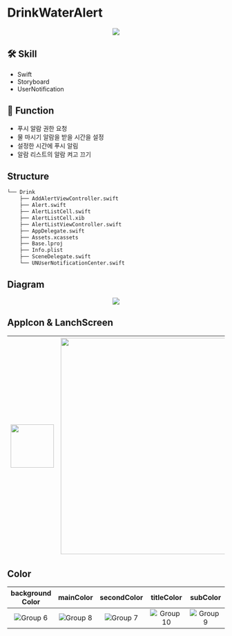 # DrinkWaterAlert

<p align="center"><img src="https://user-images.githubusercontent.com/47210434/179195653-958cbfa5-f6d5-4d61-a751-abe1676e4392.gif"></p>

## 🛠 Skill

- Swift
- Storyboard
- UserNotification

## 📱 Function

- 푸시 알람 권한 요청
- 물 마시기 알람을 받을 시간을 설정
- 설정한 시간에 푸시 알림
- 알람 리스트의 알람 켜고 끄기

## Structure

```bash
└── Drink
    ├── AddAlertViewController.swift
    ├── Alert.swift
    ├── AlertListCell.swift
    ├── AlertListCell.xib
    ├── AlertListViewController.swift
    ├── AppDelegate.swift
    ├── Assets.xcassets
    ├── Base.lproj
    ├── Info.plist
    ├── SceneDelegate.swift
    └── UNUserNotificationCenter.swift
```

## Diagram

<p align="center"><img src="https://user-images.githubusercontent.com/47210434/186607179-c7d03697-8807-4c7a-9a77-3a77283f215c.png"></p>

## AppIcon & LanchScreen

| <img src="https://user-images.githubusercontent.com/47210434/186607069-232a5538-032f-4cbc-88f3-ba42aa8aabd6.png" height="100"> | <img src="https://user-images.githubusercontent.com/47210434/186607104-cf6b15da-81fb-4974-931d-15f59f336579.png" height="500"> |
|:----------: | :----------: |

## Color

| background<br>Color | mainColor | secondColor | titleColor | subColor |
| :----------: | :----------: | :----------: | :----------: | :----------: |
| ![Group 6](https://user-images.githubusercontent.com/47210434/186608237-7cbf79f3-5a37-4df3-9e85-6953e68598c5.png) | ![Group 8](https://user-images.githubusercontent.com/47210434/186608544-c5fc094d-db41-4a40-987c-2b0211833ef2.png) | ![Group 7](https://user-images.githubusercontent.com/47210434/186608582-04faa937-7b83-4e0e-ac43-2c91500edebd.png) | ![Group 10](https://user-images.githubusercontent.com/47210434/186608609-ad0c0d78-72ca-4a46-8eec-9f2ffdf2245e.png) | ![Group 9](https://user-images.githubusercontent.com/47210434/186608620-f201e27c-9545-4971-830b-0499fd6b065f.png) |

